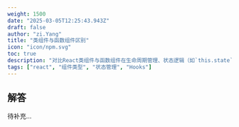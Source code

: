 ```yaml
---
weight: 1500
date: "2025-03-05T12:25:43.943Z"
draft: false
author: "zi.Yang"
title: "类组件与函数组件区别"
icon: "icon/npm.svg"
toc: true
description: "对比React类组件与函数组件在生命周期管理、状态逻辑（如`this.state`与`useState`）以及性能优化（如Hooks）上的主要差异？"
tags: ["react", "组件类型", "状态管理", "Hooks"]
---
```


## 解答

待补充...
